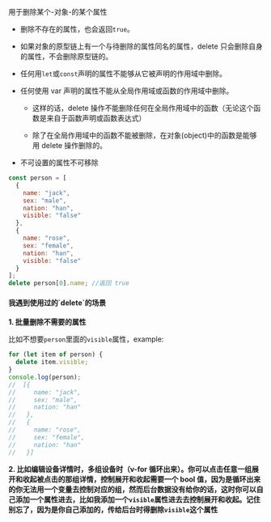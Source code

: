 用于删除某个-对象-的某个属性

- 删除不存在的属性，也会返回`true`。
- 如果对象的原型链上有一个与待删除的属性同名的属性，delete 只会删除自身的属性，不会删除原型链的。
- 任何用`let`或`const`声明的属性不能够从它被声明的作用域中删除。
- 任何使用 var 声明的属性不能从全局作用域或函数的作用域中删除。

  - 这样的话，delete 操作不能删除任何在全局作用域中的函数（无论这个函数是来自于函数声明或函数表达式）

  - 除了在全局作用域中的函数不能被删除，在对象(object)中的函数是能够用 delete 操作删除的。

- 不可设置的属性不可移除

```javascript
const person = [
  {
    name: "jack",
    sex: "male",
    nation: "han",
    visible: "false"
  },
  {
    name: "rose",
    sex: "female",
    nation: "han",
    visible: "false"
  }
];
delete person[0].name; //返回 true
```

<h4>我遇到使用过的`delete`的场景</h4>

**1. 批量删除不需要的属性**

比如不想要`person`里面的`visible`属性，example:

```javascript
for (let item of person) {
  delete item.visible;
}
console.log(person);
//  [{
//     name: "jack",
//     sex: "male",
//     nation: "han"
//   },
//   {
//     name: "rose",
//     sex: "female",
//     nation: "han"
//   }]
```

**2. 比如编辑设备详情时，多组设备时（v-for 循环出来）。你可以点击任意一组展开和收起被点击的那组详情，控制展开和收起需要一个 bool 值，因为是循环出来的你无法用一个变量去控制对应的组，然而后台数据没有给你的话，这时你可以自己添加一个属性进去，比如我添加一个`visible`属性进去去控制展开和收起。记住别忘了，因为是你自己添加的，传给后台时得删除`visible`这个属性**
